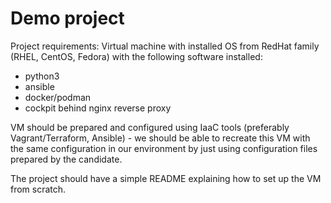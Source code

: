 # Demo project                  #

Project requirements:
  Virtual machine with installed OS from RedHat family (RHEL, CentOS, Fedora) with the following software installed:
   - python3
   - ansible
   - docker/podman
   - cockpit behind nginx reverse proxy

  VM should be prepared and configured using IaaC tools (preferably Vagrant/Terraform, Ansible) - we should be able to recreate this VM with the same configuration in our environment by just using configuration files prepared by the candidate.

  The project should have a simple README explaining how to set up the VM from scratch.
